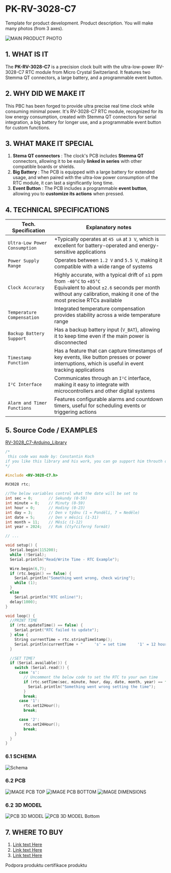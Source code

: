 # PK-RV-3028-C7

Template for product development. Product description. You will make many photos (from 3 axes).

![MAIN PRODUCT PHOTO](.hardware\sch\Schematic.png)

## 1. WHAT IS IT

The **PK-RV-3028-C7** is a precision clock built with the ultra-low-power RV-3028-C7 RTC module from Micro Crystal Switzerland. It features two Stemma QT connectors, a large battery, and a programmable event button.

## 2. WHY DID WE MAKE IT

This PBC has been forged to provide ultra precise real time clock while consuming minimal power. It's RV-3028-C7 RTC module, recognized for its low energy consumption, created with Stemma QT connectors for serial integration, a big battery for longer use, and a programmable event button for custom functions.

## 3. WHAT MAKE IT SPECIAL

1. **Stema QT connectors** : The clock's PCB includes **Stemma QT** connectors, allowing it to be easily **linked in series** with other compatible boards or shields.
2. **Big Battery** : The PCB is equipped with a large battery for extended usage, and when paired with the ultra-low power consumption of the RTC module, it can last a significantly long time.
3. **Event Button** : The PCB includes a programmable **event button**, allowing you to **customize its actions** when pressed.

## 4. TECHNICAL SPECIFICATIONS
| **Tech. Specification** | **Explanatory notes** |
|-------------------------|-----------------------|
| `Ultra-Low Power Consumption` | +Typically operates at `45 uA` at `3 V`, which is excellent for battery-operated and energy-sensitive applications|
| `Power Supply Range` |Operates between `1.2 V` and `5.5 V`, making it compatible with a wide range of systems|
| `Clock Accuracy` |Highly accurate, with a typical drift of `±1` ppm from `-40°C` to `+85°C` <br> Equivalent to about `±2.6` seconds per month without any calibration, making it one of the most precise RTCs available|
| `Temperature Compensation` |Integrated temperature compensation provides stability across a wide temperature range|
| `Backup Battery Support` |Has a backup battery input (`V_BAT`), allowing it to keep time even if the main power is disconnected|
| `Timestamp Function` |Has a feature that can capture timestamps of key events, like button presses or power interruptions, which is useful in event tracking applications|
| `I²C Interface` | Communicates through an `I²C` interface, making it easy to integrate with microcontrollers and other digital systems|
| `Alarm and Timer Functions` |Features configurable alarms and countdown timers, useful for scheduling events or triggering actions|


## 5. Source Code / EXAMPLES

[RV-3028_C7-Arduino_Library](https://github.com/constiko/RV-3028_C7-Arduino_Library)
```c++
/*
 this code was made by: Constantin Koch
if you like this library and his work, you can go support him throuth out the link on top 
*/

#include <RV-3028-C7.h>

RV3028 rtc;

//The below variables control what the date will be set to
int sec = 0;       // Sekundy (0-59)
int minute = 0;    // Minuty (0-59)
int hour = 0;      // Hodiny (0-23)
int day = 3;       // Den v týdnu (1 = Pondělí, 7 = Neděle)
int date = 5;      // Den v měsíci (1-31)
int month = 11;    // Měsíc (1-12)
int year = 2024;   // Rok (čtyřciferný formát)

// ...

void setup() {
  Serial.begin(115200);
  while (!Serial);
  Serial.println("Read/Write Time - RTC Example");

  Wire.begin(6,7);
  if (rtc.begin() == false) {
    Serial.println("Something went wrong, check wiring");
    while (1);
  }
  else
    Serial.println("RTC online!");
  delay(1000);
}

void loop() {
  //PRINT TIME
  if (rtc.updateTime() == false) {
    Serial.print("RTC failed to update");
  } else {
    String currentTime = rtc.stringTimeStamp();
    Serial.println(currentTime + "     's' = set time     '1' = 12 hours format     '2' = 24 hours format");
  }

  //SET TIME?
  if (Serial.available()) {
    switch (Serial.read()) {
      case 's':
        // Uncomment the below code to set the RTC to your own time
        if (rtc.setTime(sec, minute, hour, day, date, month, year) == false) {
          Serial.println("Something went wrong setting the time");
        }
        break;
      case '1':
        rtc.set12Hour();
        break;

      case '2':
        rtc.set24Hour();
        break;
    }
  }
}
```

### 6.1 SCHEMA

![Schema](./hardware/schema/schema.png)

### 6.2 PCB

![IMAGE PCB TOP](.hardware\pcb\pcbTop.png)
![IMAGE PCB BOTTOM](./hardware/pcb/PCB_Back_side.png)
![IMAGE DIMENSIONS](.hardware\pcb\pcbDim.png)

### 6.2 3D MODEL

![PCB 3D MODEL](./photos/PCB_3D_Top.png)
![PCB 3D MODEL Bottom](./photos/PCB_3D_bottom.png)

## 7. WHERE TO BUY

1. [Link text Here](https://prokyber.cz)
2. [Link text Here](https://prokyber.cz)
3. [Link text Here](https://prokyber.cz)

Podpora produktu
certifikace produktu
